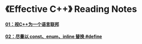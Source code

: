 《Effective C++》 Reading Notes
===
#### [01：视C++为一个语言联邦](01：视C++为一个语言联邦.md)
#### [02：尽量以 const、enum、inline 替换 #define](02：尽量以const、enum、inline替换#define.md)
